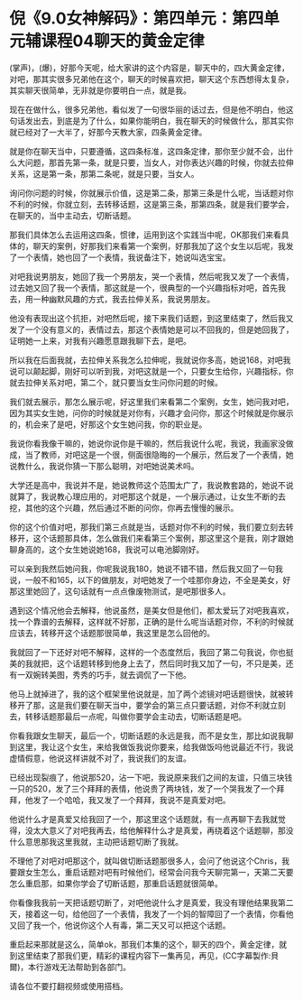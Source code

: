 # 倪《9.0女神解码》：第四单元：第四单元辅课程04聊天的黄金定律

(掌声)，(爆)，好那今天呢，给大家讲的这个内容是，聊天中的，四大黄金定律，对吧，那其实很多兄弟他在这个，聊天的时候喜欢把，聊天这个东西想得太复杂，其实聊天很简单，无非就是你要明白一点，就是我。

现在在做什么，很多兄弟他，看似发了一句很华丽的话过去，但是他不明白，他这句话发出去，到底是为了什么，如果你能明白，我在聊天的时候做什么，那其实你就已经对了一大半了，好那今天教大家，四条黄金定律。

就是你在聊天当中，只要遵循，这四条标准，这四条定律，那你至少就不会，出什么大问题，那首先第一条，就是只要，当女人，对你表达兴趣的时候，你就去拉伸关系，这是第一条，那第二条呢，就是只要，当女人。

询问你问题的时候，你就展示价值，这是第二条，那第三条是什么呢，当话题对你不利的时候，你就立刻，去转移话题，这是第三条，那第四条，就是我们要学会，在聊天的，当中主动去，切断话题。

那我们具体怎么去运用这四条，惯律，运用到这个实践当中呢，OK那我们来看具体的，聊天的案例，好那我们来看第一个案例，好那我加了这个女生以后呢，我发了一个表情，她也回了一个表情，我说备注下，她说叫选宝宝。

对吧我说男朋友，她回了我一个男朋友，哭一个表情，然后呢我又发了一个表情，过去她又回了我一个表情，那这就是一个，很典型的一个兴趣指标对吧，首先我去，用一种幽默风趣的方式，我去拉伸关系，我说男朋友。

他没有表现出这个抗拒，对吧然后呢，接下来我们话题，到这里结束了，然后我又发了一个没有意义的，表情过去，那这个表情她是可以不回我的，但是她回我了，证明她一上来，对我有兴趣愿意跟我聊下去，是吧。

所以我在后面我就，去拉伸关系我怎么拉伸呢，我就说你多高，她说168，对吧我说可以颠起脚，刚好可以听到我，对吧这就是一个，只要女生给你，兴趣指标，你就去拉伸关系对吧，第二个，就只要当女生问你问题的时候。

我们就去展示，那怎么展示呢，好这里我们来看第二个案例，女生，她问我对吧，因为其实女生她，问你的时候就是对你有，兴趣才会问你，那这个时候就是你展示的，机会来了是吧，好那这个女生她问我，你的职业是。

我说你看我像干嘛的，她说你说你是干嘛的，然后我说什么呢，我说，我画家没做成，当了教师，对吧这是一个很，侧面很隐晦的一个展示，然后发了一个表情，她说教什么，我说你猜一下那么聪明，对吧她说美术吗。

大学还是高中，我说并不是，她说教师这个范围太广了，我说教套路的，她说不说就算了，我说教心理应用的，对吧那这个就是，一个展示通过，让女生不断的去挖，其他的这个兴趣，然后通过不断的问你，你再去慢慢的展示。

你的这个价值对吧，那我们第三点就是当，话题对你不利的时候，我们要立刻去转移开，这个话题那具体，怎么做我们来看第三个案例，那这里这个是我，刚才跟她聊身高的，这个女生她说她168，我说可以电池脚刚好。

可以亲到我然后她问我，你呢我说我180，她说不错不错，然后我又回了一句我说，一般不和165，以下的做朋友，对吧她发了一个哇那你身边，不全是美女，好那这里她回了，这句话就有一点点像废物测试，是吧那很多人。

遇到这个情况他会去解释，他说虽然，是美女但是他们，都太爱玩了对吧我喜欢，找一个靠谱的去解释，这样就不好那，正确的是什么呢当话题对你，不利的时候就应该去，转移开这个话题那很简单，我这里是怎么回他的。

我就回了一下还好对吧不解释，这样的一个态度然后，我回了第二句我说，你也挺美的我就把，这个话题转移到他身上去了，然后同时我又加了一句，不只是美，还有一双婉转美图，秀秀的巧手，就去调侃了一下他。

他马上就掉进了，我的这个框架里他说就是，加了两个滤镜对吧话题很快，就被转移开了那，这是我们要在聊天当中，要学会的第三点只要话题，对你不利就立刻去，转移话题那最后一点呢，叫做你要学会主动去，切断话题是吧。

你看我跟女生聊天，最后一个，切断话题的永远是我，而不是女生，那比如说我聊到这里，我让这个女生，来给我做饭我说你要来，给我做饭吗他说最近不行，我说虚情假意，他说这样讲就不对了，我说我们的友谊。

已经出现裂痕了，他说那520，沾一下吧，我说原来我们之间的友谊，只值三块钱一只的520，发了三个拜拜的表情，他说贵了两块钱，发了一个哭我发了一个拜拜，他发了一个哈哈，我又发了一个拜拜，我说不是真爱对吧。

他说什么才是真爱又给我回了一个，那这里这个话题就，有一点再聊下去我就觉得，没太大意义了对吧我再去，给他解释什么才是真爱，再绕着这个话题聊，那没什么意思那我这里我就，主动把话题切断了我就。

不理他了对吧对吧那这个，就叫做切断话题那很多人，会问了他说这个Chris，我要跟女生怎么，重启话题对吧有时候他们，经常会问我今天聊完第一，天第二天要怎么重启那，如果你学会了切断话题，那重启话题就很简单。

你看像我我前一天把话题切断了，对吧他说什么才是真爱，我没有理他结果我第二天，接着这一句，给他回了一个表情，我发了一个妈的智障回了一个表情，你看他又回了我一个，他说你这个人有毒，第二天又可以把这个话题。

重启起来那就是这么，简单ok，那我们本集的这个，聊天的四个，黄金定律，就到这里结束了那我们更，精彩的课程内容下一集再见，再见，(CC字幕製作:貝爾)，本行游戏无法帮助到各部门。

请各位不要打翻视频或使用搭档。